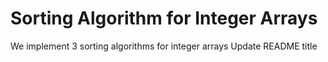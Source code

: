 # Sorting Algorithm for Integer Arrays
We implement 3 sorting algorithms for integer arrays
Update README title
